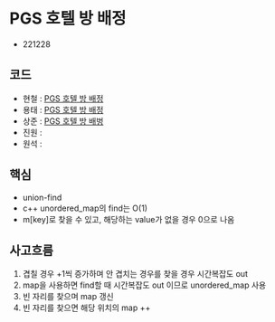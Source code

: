 # PGS 호텔 방 배정
- 221228
## 코드
- 현철 : [PGS 호텔 방 배정](https://github.com/moonn6pence/PS_solutions/blob/master/programmers/%ED%98%B8%ED%85%94%20%EB%B0%A9%20%EB%B0%B0%EC%A0%95.cpp)
- 용태 : [PGS 호텔 방 배정](https://github.com/smc2315/algorithm/blob/main/PGS/%ED%98%B8%ED%85%94%20%EB%B0%A9%20%EB%B0%B0%EC%A0%95.cpp)
- 상준 : [PGS 호텔 방 배벙](https://github.com/sangjun0412/codingTest_base/blob/main/(kakao)%ED%98%B8%ED%85%94%EB%B0%A9%EB%B0%B0%EC%A0%95.py)
- 진원 : []()
- 원석 : []()
## 핵심
  - union-find
  - c++ unordered_map의 find는 O(1)
  - m[key]로 찾을 수 있고, 해당하는 value가 없을 경우 0으로 나옴
## 사고흐름
1. 겹칠 경우 +1씩 증가하며 안 겹치는 경우를 찾을 경우 시간복잡도 out
2. map을 사용하면 find할 때 시간복잡도 out 이므로 unordered_map 사용
3. 빈 자리를 찾으며 map 갱신
4. 빈 자리를 찾으면 해당 위치의 map ++
